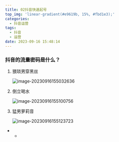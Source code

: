 ```yaml
---
title: 02抖音快速起号
top_img: 'linear-gradient(#e9619b, 15%, #fbd1e3);'
categories:
  - 抖音运营
tags:
  - 抖音
  - 运营
date: 2023-09-16 15:48:14
---
```


### 抖音的流量密码是什么？

1. 猥琐男穿黑丝

   ![image-20230916155032636](https://cloud.dandaner.cn/p/publicshare/blog/image-20230916155032636.png)

2. 倒立喝水

   ![image-20230916155100756](https://cloud.dandaner.cn/p/publicshare/blog/image-20230916155100756.png)

3. 猛男萝莉音

   ![image-20230916155123723](https://cloud.dandaner.cn/p/publicshare/blog/image-20230916155123723.png)

* * 

